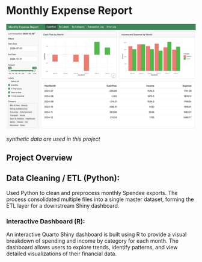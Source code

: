 # Monthly Expense Report
![dashboard screenshot](screenshot.png)

*synthetic data are used in this project*
  
## Project Overview

## Data Cleaning / ETL (Python):
Used Python to clean and preprocess monthly Spendee exports. The process consolidated multiple files into a single master dataset, forming the ETL layer for a downstream Shiny dashboard.

### Interactive Dashboard (R):
An interactive Quarto Shiny dashboard is built using R to provide a visual breakdown of spending and income by category for each month.
The dashboard allows users to explore trends, identify patterns, and view detailed visualizations of their financial data. 
